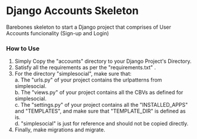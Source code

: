 # Django Accounts Skeleton
Barebones skeleton to start a Django project that comprises of User Accounts funcionality (Sign-up and Login)

### How to Use
1. Simply Copy the "accounts" directory to your Django Project's Directory.
2. Satisfy all the requirements as per the "requirements.txt" .
3. For the directory "simplesocial", make sure that:<br />
    a. The "urls.py" of your project contains the urlpatterns from simplesocial.<br />
    b. The "views.py" of your project contains all the CBVs as defined for simplesocial.<br />
    c. The "settings.py" of your project contains all the "INSTALLED_APPS" and "TEMPLATES", and make sure that "TEMPLATE_DIR" is defined as is.<br />
    d. "simplesocial" is just for reference and should not be copied directly.<br />
4. Finally, make migrations and migrate.
